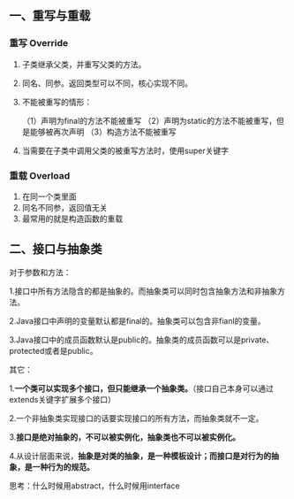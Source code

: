 ## 一、重写与重载

### 重写 Override

1. 子类继承父类，并重写父类的方法。

2. 同名、同参。返回类型可以不同，核心实现不同。

3. 不能被重写的情形：

   （1）声明为final的方法不能被重写
   （2）声明为static的方法不能被重写，但是能够被再次声明
   （3）构造方法不能被重写

4. 当需要在子类中调用父类的被重写方法时，使用super关键字

### 重载 Overload

1. 在同一个类里面
2. 同名不同参，返回值无关
3. 最常用的就是构造函数的重载

## 二、接口与抽象类

对于参数和方法：

1.接口中所有方法隐含的都是抽象的。而抽象类可以同时包含抽象方法和非抽象方法。

2.Java接口中声明的变量默认都是final的。抽象类可以包含非fianl的变量。

3.Java接口中的成员函数默认是public的。抽象类的成员函数可以是private、protected或者是public。

其它：

1.**一个类可以实现多个接口，但只能继承一个抽象类。**（接口自己本身可以通过extends关键字扩展多个接口）

2.一个非抽象类实现接口的话要实现接口的所有方法，而抽象类就不一定。

3.**接口是绝对抽象的，不可以被实例化，抽象类也不可以被实例化。**

4.从设计层面来说，**抽象是对类的抽象，是一种模板设计；而接口是对行为的抽象，是一种行为的规范。**

思考：什么时候用abstract，什么时候用interface



